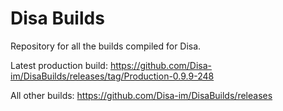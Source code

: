 # Disa Builds

Repository for all the builds compiled for Disa.

Latest production build: https://github.com/Disa-im/DisaBuilds/releases/tag/Production-0.9.9-248

All other builds: https://github.com/Disa-im/DisaBuilds/releases

